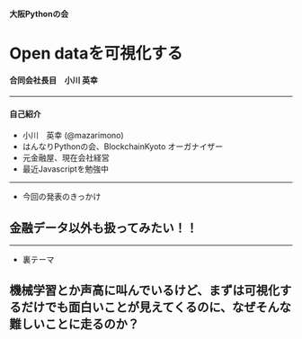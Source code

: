 
#### 大阪Pythonの会
# Open dataを可視化する   
#### 合同会社長目　小川 英幸

---    

#### 自己紹介   
- 小川　英幸 (@mazarimono)     
- はんなりPythonの会、BlockchainKyoto オーガナイザー    
- 元金融屋、現在会社経営    
- 最近Javascriptを勉強中    

---

- 今回の発表のきっかけ    
## 金融データ以外も扱ってみたい！！

---

- 裏テーマ
## 機械学習とか声高に叫んでいるけど、まずは可視化するだけでも面白いことが見えてくるのに、なぜそんな難しいことに走るのか？